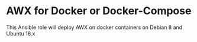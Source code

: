 # AWX for Docker or Docker-Compose
This Ansible role will deploy AWX on docker containers on Debian 8 and Ubuntu 16.x


